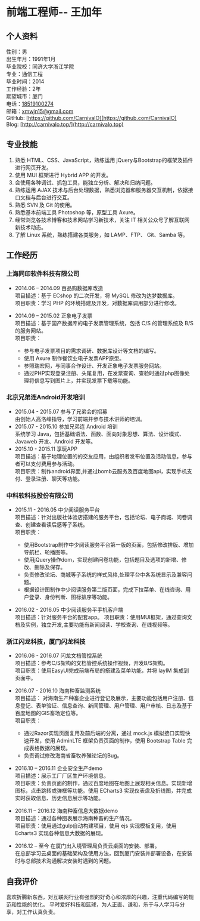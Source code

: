 # 前端工程师-- 王加年

## 个人资料

性别：男  
出生年月：1991年1月  
毕业院校：同济大学浙江学院  
专业：通信工程  
毕业时间：2014  
工作经验：2年  
期望城市：厦门  
电话：<a href="tel:18519100274">18519100274</a>  
邮箱：xmwjn15@gmail.com  
GitHub: [https://github.com/CarnivalO](https://github.com/CarnivalO)  
Blog: [http://carnivalo.top/](http://carnivalo.top)  

## 专业技能

1. 熟悉 HTML、CSS、JavaScript，熟练运用 jQuery与Bootstrap的框架及插件进行网页开发。  
2. 使用 MUI 框架进行 Hybrid APP 的开发。  
3. 会使用各种调试、抓包工具，能独立分析、解决和归纳问题。  
4. 熟练运用 AJAX 技术与后台处理数据，熟悉浏览器和服务器交互机制，依据接口文档与后台进行交互。  
5. 熟悉 SVN 及 Git 的使用。  
6. 熟悉基本前端工具 Photoshop 等，原型工具 Axure。  
7. 经常浏览各技术博客和技术网站学习新技术，关注 IT 相关公众号了解互联网新技术动态。  
8. 了解 Linux 系统，熟练搭建各类服务，如 LAMP、FTP、 Git、Samba 等。  

## 工作经历

### 上海同印软件科技有限公司

* 2014.06 – 2014.09	百品购数据库改造  
项目描述：基于 ECshop 的二次开发，将 MySQL 修改为达梦数据库。  
项目职责：学习 PHP 的环境搭建及开发，对数据库调用部分进行修改。

* 2014.09 – 2015.02	正象电子发票  
项目描述：基于国产数据库的电子发票管理系统，包括 C/S 的管理系统及 B/S 的服务网站。  
项目职责： 
    * 参与电子发票项目的需求调研、数据库设计等文档的编写。
    * 使用 Axure 制作餐饮业电子发票APP原型。  
    * 参照瑞宏网，与同事合作设计、开发正象电子发票服务网站。  
    * 通过PHP实现登录注册、头尾复用，在发票查询、查验时通过php图像处理将信息写到图片上，并实现发票下载等功能。

### 北京兄弟连Android开发培训  

* 2015.04 - 2015.07	参与了兄弟会的招募  
由创始人高洛峰指导，学习前端并参与技术讲师的培训。
* 2015.07 - 2015.10 参加兄弟连 Android 培训  
系统学习 Java，包括基础语法、函数、面向对象思想、算法、设计模式、Javaweb 开发、Android 开发等。
* 2015.10 - 2015.11 享玩APP  
项目描述：基于地理位置的的交友应用，由组织者发布位置及活动信息，参与者可以支付费用参与活动。  
项目职责：制作android界面,并通过bomb云服务及百度地图api，实现手机支付、登录注册、聊天等功能。

### 中科软科技股份有限公司  

* 2015.11 - 2016.05	中少阅读服务平台  
项目描述：针对出版社体验店搭建的服务平台，包括论坛、电子商城、问卷调查、创建查看读后感等子系统。  
项目职责：
    * 使用Bootstrap制作中少阅读服务平台第一版的页面，包括修改排版、增加导航栏、轮播图等。
    * 使用jQuery操作dom，实现创建问卷功能，包括题目及选项的新增、修改、删除及保存。
    * 负责修改论坛、商城等子系统的样式风格,处理平台中各系统显示及兼容问题。
    * 根据设计图制作中少阅读服务第二版页面，完成下拉菜单、在线咨询、用户登录、身份判断、图标排序等功能。
 
* 2016.02 - 2016.05	中少阅读服务平手机客户端  
项目描述：针对服务平台的配套app。
项目职责：使用MUI框架，通过查询文档及实例，独立开发,主要功能有新闻阅读、学校查询、在线视频等。

### 浙江闪龙科技，厦门闪龙科技

* 2016.06 - 2016.07	闪龙文档管控系统  
项目描述：参考C/S架构的文档管控系统操作视频，开发B/S架构。  
项目职责：使用EasyUI完成前端布局的搭建及菜单功能，并将 layIM 集成到页面中。  

* 2016.07 - 2016.10	海南种畜监测系统  
项目描述： 对海南生产种畜企业进行登记及展示，主要功能包括用户注册、信息登记、表单验证、信息查询、新闻管理、用户管理、用户审核、日志及基于百度地图的GIS畜场定位等。   
项目职责：  
    * 通过Razor实现页面复用及前后端的分离，通过 mock.js 模拟接口实现快速开发，使用 AdminLTE 框架负责页面的制作，使用 Bootstrap Table 完成表格数据的展现。
    * 负责调试修改海南省畜牧养殖论坛的Bug。

* 2016.10 – 2016.11	企业安全生产demo  
项目描述：展示工厂厂区生产环境信息。  
项目职责：负责页面的制作，通过百度地图在地图上展现相关信息。实现新增图标，点击跳转或弹框等功能。使用 ECharts3 实现仪表盘及折线图，并完成实时获取信息、历史信息展示等功能。

* 2016.11 – 2016.12	海南种畜信息大数据demo  
项目描述：通过各种图表展示海南种畜的生产情况。  
项目职责：使用通过gulp自动构建项目，使用 ejs 实现模板复用，使用 Echarts3 实现各种信息大数据的展现。

* 2016.12 – 至今   在厦门出入境管理局负责云桌面的安装、部署。  
在总部学习云桌面的基础架构及使用方法，回到厦门安装并部署设备，在安装时与总部技术沟通解决安装时遇到的问题。

## 自我评价	   
   					
喜欢折腾新东西，对互联网行业有强烈的好奇心和浓厚的兴趣，注重代码编写的规范和性能的优化。
平时爱好科技和篮球，为人正直、谦和，乐于与人学习与分享，对工作认真负责。

